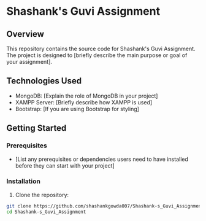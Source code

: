 # Shashank's Guvi Assignment

## Overview

This repository contains the source code for Shashank's Guvi Assignment. The project is designed to [briefly describe the main purpose or goal of your assignment].

## Technologies Used

- MongoDB: [Explain the role of MongoDB in your project]
- XAMPP Server: [Briefly describe how XAMPP is used]
- Bootstrap: [If you are using Bootstrap for styling]

## Getting Started

### Prerequisites

- [List any prerequisites or dependencies users need to have installed before they can start with your project]

### Installation

1. Clone the repository:

```bash
git clone https://github.com/shashankgowda007/Shashank-s_Guvi_Assignment.git
cd Shashank-s_Guvi_Assignment
